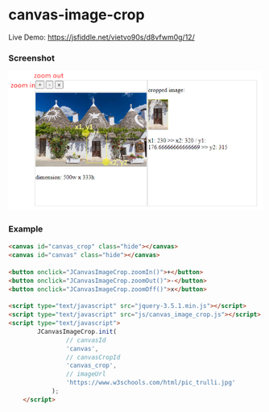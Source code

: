 # canvas-image-crop

Live Demo: https://jsfiddle.net/vietvo90s/d8vfwm0g/12/

### Screenshot

![canvas%20image%20crop%20e3990b1afaca4b5baef016d1c9a964d0/screen_shot.png](canvas%20image%20crop%20e3990b1afaca4b5baef016d1c9a964d0/screen_shot.png)

### Example

```html
<canvas id="canvas_crop" class="hide"></canvas>
<canvas id="canvas" class="hide"></canvas>

<button onclick="JCanvasImageCrop.zoomIn()">+</button>
<button onclick="JCanvasImageCrop.zoomOut()">-</button>
<button onclick="JCanvasImageCrop.zoomOff()">x</button>

<script type="text/javascript" src="jquery-3.5.1.min.js"></script>
<script type="text/javascript" src="js/canvas_image_crop.js"></script>
<script type="text/javascript">
		JCanvasImageCrop.init(
				// canvasId
				'canvas',
				// canvasCropId
				'canvas_crop',
			 	// imageUrl
				'https://www.w3schools.com/html/pic_trulli.jpg'
			);
	</script>
```
